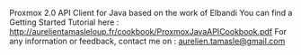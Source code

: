 Proxmox 2.0 API Client for Java based on the work of Elbandi
You can find a Getting Started Tutorial here : http://aurelientamasleloup.fr/cookbook/ProxmoxJavaAPICookbook.pdf
For any information or feedback, contact me on : aurelien.tamasle@gmail.com


